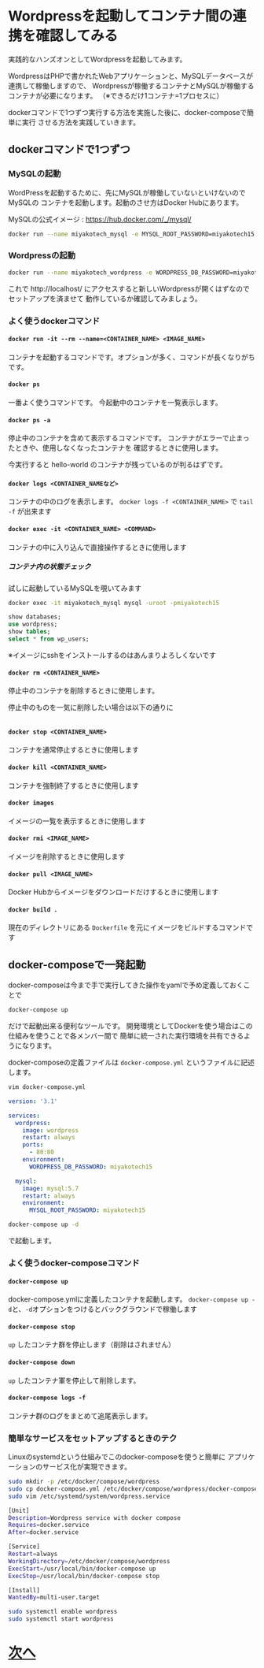 # Wordpressを起動してコンテナ間の連携を確認してみる

実践的なハンズオンとしてWordpressを起動してみます。

WordpressはPHPで書かれたWebアプリケーションと、MySQLデータベースが連携して稼働しますので、
Wordpressが稼働するコンテナとMySQLが稼働するコンテナが必要になります。
（※できるだけ1コンテナ=1プロセスに）

dockerコマンドで1つずつ実行する方法を実施した後に、docker-composeで簡単に実行
させる方法を実践していきます。

## dockerコマンドで1つずつ

### MySQLの起動

WordPressを起動するために、先にMySQLが稼働していないといけないのでMySQLの
コンテナを起動します。起動のさせ方はDocker Hubにあります。

MySQLの公式イメージ : https://hub.docker.com/_/mysql/

```sh
docker run --name miyakotech_mysql -e MYSQL_ROOT_PASSWORD=miyakotech15 -d mysql:5.7
```

### Wordpressの起動

```sh
docker run --name miyakotech_wordpress -e WORDPRESS_DB_PASSWORD=miyakotech15 -p 80:80 --link miyakotech_mysql:mysql -d wordpress
```

これで http://localhost/ にアクセスすると新しいWordpressが開くはずなのでセットアップを済ませて
動作しているか確認してみましょう。

### よく使うdockerコマンド

#### `docker run -it --rm --name=<CONTAINER_NAME> <IMAGE_NAME>`

コンテナを起動するコマンドです。オプションが多く、コマンドが長くなりがちです。

#### `docker ps`

一番よく使うコマンドです。
今起動中のコンテナを一覧表示します。

#### `docker ps -a`

停止中のコンテナを含めて表示するコマンドです。
コンテナがエラーで止まったときや、使用しなくなったコンテナを
確認するときに使用します。

今実行すると hello-world のコンテナが残っているのが判るはずです。

#### `docker logs <CONTAINER_NAMEなど>`

コンテナの中のログを表示します。
`docker logs -f <CONTAINER_NAME>` で `tail -f` が出来ます

#### `docker exec -it <CONTAINER_NAME> <COMMAND>`

コンテナの中に入り込んで直接操作するときに使用します

##### コンテナ内の状態チェック

試しに起動しているMySQLを覗いてみます

```sh
docker exec -it miyakotech_mysql mysql -uroot -pmiyakotech15
```

```sql
show databases;
use wordpress;
show tables;
select * from wp_users;
```

※イメージにsshをインストールするのはあんまりよろしくないです

#### `docker rm <CONTAINER_NAME>`

停止中のコンテナを削除するときに使用します。

停止中のものを一気に削除したい場合は以下の通りに

```sh

```

#### `docker stop <CONTAINER_NAME>`

コンテナを通常停止するときに使用します

#### `docker kill <CONTAINER_NAME>`

コンテナを強制終了するときに使用します

#### `docker images`

イメージの一覧を表示するときに使用します

#### `docker rmi <IMAGE_NAME>`

イメージを削除するときに使用します

#### `docker pull <IMAGE_NAME>`

Docker Hubからイメージをダウンロードだけするときに使用します

#### `docker build .`

現在のディレクトリにある `Dockerfile` を元にイメージをビルドするコマンドです

## docker-composeで一発起動

docker-composeは今まで手で実行してきた操作をyamlで予め定義しておくことで

```sh
docker-compose up
```

だけで起動出来る便利なツールです。
開発環境としてDockerを使う場合はこの仕組みを使うことで各メンバー間で
簡単に統一された実行環境を共有できるようになります。

docker-composeの定義ファイルは `docker-compose.yml` というファイルに記述します。

```sh
vim docker-compose.yml
```

```yaml
version: '3.1'

services:
  wordpress:
    image: wordpress
    restart: always
    ports:
      - 80:80
    environment:
      WORDPRESS_DB_PASSWORD: miyakotech15

  mysql:
    image: mysql:5.7
    restart: always
    environment:
      MYSQL_ROOT_PASSWORD: miyakotech15
```


```sh
docker-compose up -d
```

で起動します。

### よく使うdocker-composeコマンド

#### `docker-compose up`

docker-compose.ymlに定義したコンテナを起動します。
`docker-compose up -d`と、`-d`オプションをつけるとバックグラウンドで稼働します

#### `docker-compose stop`

`up` したコンテナ群を停止します（削除はされません）

#### `docker-compose down`

`up` したコンテナ軍を停止して削除します。

#### `docker-compose logs -f`

コンテナ群のログをまとめて追尾表示します。

### 簡単なサービスをセットアップするときのテク

Linuxのsystemdという仕組みでこのdocker-composeを使うと簡単に
アプリケーションのサービス化が実現できます。

```sh
sudo mkdir -p /etc/docker/compose/wordpress
sudo cp docker-compose.yml /etc/docker/compose/wordpress/docker-compose.yml
sudo vim /etc/systemd/system/wordpress.service
```

```sh
[Unit]
Description=Wordpress service with docker compose
Requires=docker.service
After=docker.service

[Service]
Restart=always
WorkingDirectory=/etc/docker/compose/wordpress
ExecStart=/usr/local/bin/docker-compose up
ExecStop=/usr/local/bin/docker-compose stop

[Install]
WantedBy=multi-user.target
```

```sh
sudo systemctl enable wordpress
sudo systemctl start wordpress
```


# [次へ](./04-createimage.md)
